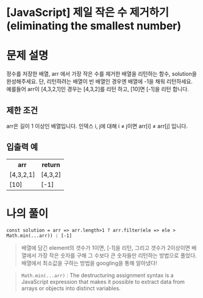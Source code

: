 # [JavaScript] 제일 작은 수 제거하기 (eliminating the smallest number)

# 문제 설명
정수를 저장한 배열, arr 에서 가장 작은 수를 제거한 배열을 리턴하는 함수, solution을 완성해주세요. 단, 리턴하려는 배열이 빈 배열인 경우엔 배열에 -1을 채워 리턴하세요. 예를들어 arr이 [4,3,2,1]인 경우는 [4,3,2]를 리턴 하고, [10]면 [-1]을 리턴 합니다.

## 제한 조건
arr은 길이 1 이상인 배열입니다.
인덱스 i, j에 대해 i ≠ j이면 arr[i] ≠ arr[j] 입니다.
## 입출력 예
<table>
<tr><th>arr</th><th>return</th></tr>
<tr><td>[4,3,2,1]</td><td>[4,3,2]</td></tr>
<tr><td>[10]</td><td>[-1]</td></tr>
</table>

# 나의 풀이
```
const solution = arr => arr.length>1 ? arr.filter(ele => ele > Math.min(...arr)) : [-1]
```

> 배열에 담긴 element의 갯수가 1이면, [-1]을 리턴, 그리고 갯수가 2이상이면 배열에서 가장 작은 숫자를 구해 그 수보다 큰 숫자들만 리턴하는 방법으로 풀었다. 배열에서 최소값을 구하는 방법을 googling을 통해 알아냈다! 

> `Math.min(...arr)` : The destructuring assignment syntax is a JavaScript expression that makes it possible to extract data from arrays or objects into distinct variables.